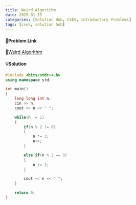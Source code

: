 ```yaml
---
title: Weird Algorithm
date: 2025-01-15
categories: [Solution Hub, CSES, Introductory Problems]
tags: [cses, solution hub]
---
```


#### 🔰Problem Link

🔗[Weird Algorithm](https://cses.fi/problemset/task/1068/)

#### 💡Solution

```cpp
#include <bits/stdc++.h>
using namespace std;

int main()
{
    long long int n;
    cin >> n;
    cout << n << " ";

    while(n != 1)
    {
        if(n % 2 != 0)
        {
            n *= 3;
            n++;
        }

        else if(n % 2 == 0)
        {
            n /= 2;
        }

        cout << n << " ";
    }

    return 0;
}
```